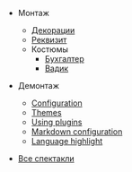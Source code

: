 * Монтаж
  * [Декорации](../dekor.md)
  * [Реквизит](more-pages.md)
  * Костюмы
    * [Бухгалтер](*/suits/buhgalter.md)
	* [Вадик](*/suits/vadik.md)

* Демонтаж
  * [Configuration](configuration.md)
  * [Themes](themes.md)
  * [Using plugins](plugins.md)
  * [Markdown configuration](markdown.md)
  * [Language highlight](language-highlight.md)
  
* [Все спектакли](/)